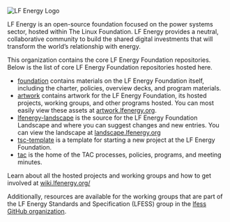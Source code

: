 ![LF Energy Logo](https://artwork.lfenergy.org/other/lf-energy/horizontal/color/lf-energy-horizontal-color.svg)

LF Energy is an open-source foundation focused on the power systems sector, hosted within The Linux Foundation. LF Energy provides a neutral, collaborative community to build the shared digital investments that will transform the world’s relationship with energy.

This organization contains the core LF Energy Foundation repositories. Below is the list of core LF Energy Foundation repositories hosted here.

- [foundation](https://github.com/lf-energy/foundation) contains materials on the LF Energy Foundation itself, including the charter, policies, overview decks, and program materials.
- [artwork](https://github.com/lf-energy/artwork) contains artwork for the LF Energy Foundation, its hosted projects, working groups, and other programs hosted. You can most easily view these assets at [artwork.lfenergy.org](https://artwork.lfenergy.org).
- [lfenergy-landscape](https://github.com/lf-energy/lfenergy-landscape) is the source for the LF Energy Foundation Landscape and where you can suggest changes and new entries. You can view the landscape at [landscape.lfenergy.org](https://landscape.lfenergy.org)
- [tsc-template](https://github.com/lf-energy/tsc-template) is a template for starting a new project at the LF Energy Foundation.
- [tac](https://github.com/lf-energy/tac) is the home of the TAC processes, policies, programs, and meeting minutes.

Learn about all the hosted projects and working groups and how to get involved at [wiki.lfenergy.org/](https://wiki.lfenergy.org/)

Additionally, resources are available for the working groups that are part of the LF Energy Standards and Specification (LFESS) group in the [lfess GitHub organization](https://github.com/lfess).
